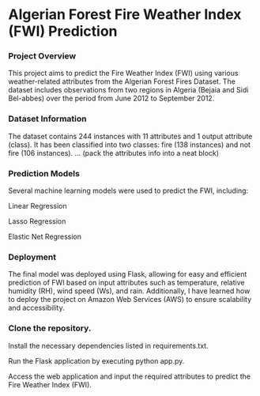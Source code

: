 # Algerian Forest Fire Weather Index (FWI) Prediction
### Project Overview
This project aims to predict the Fire Weather Index (FWI) using various weather-related attributes from the Algerian Forest Fires Dataset. The dataset includes observations from two regions in Algeria (Bejaia and Sidi Bel-abbes) over the period from June 2012 to September 2012.

### Dataset Information
The dataset contains 244 instances with 11 attributes and 1 output attribute (class). It has been classified into two classes: fire (138 instances) and not fire (106 instances). ... (pack the attributes info into a neat block)

### Prediction Models
Several machine learning models were used to predict the FWI, including:

Linear Regression

Lasso Regression

Elastic Net Regression

### Deployment
The final model was deployed using Flask, allowing for easy and efficient prediction of FWI based on input attributes such as temperature, relative humidity (RH), wind speed (Ws), and rain. Additionally, I have learned how to deploy the project on Amazon Web Services (AWS) to ensure scalability and accessibility.
### Clone the repository.

Install the necessary dependencies listed in requirements.txt.

Run the Flask application by executing python app.py.

Access the web application and input the required attributes to predict the Fire Weather Index (FWI).
